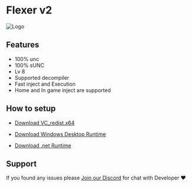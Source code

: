 # Flexer v2

![Logo](https://cdn.discordapp.com/attachments/1318674960847212685/1318921935626829845/image.png?ex=67641545&is=6762c3c5&hm=35a1ca0eb30d061790440e1a8cf23f40e0a7d0552485ec5183dd4dce80a8e0a7&)

## Features

- 100% unc
- 100% sUNC
- Lv 8
- Supported decompiler
- Fast inject and Execution
- Home and In game inject are supported

## How to setup

- [Download VC_redist.x64](https://download.visualstudio.microsoft.com/download/pr/c7dac50a-e3e8-40f6-bbb2-9cc4e3dfcabe/1821577409C35B2B9505AC833E246376CC68A8262972100444010B57226F0940/VC_redist.x64.exe)

- [Download Windows Desktop Runtime](https://download.visualstudio.microsoft.com/download/pr/f6b6c5dc-e02d-4738-9559-296e938dabcb/b66d365729359df8e8ea131197715076/windowsdesktop-runtime-6.0.36-win-x64.exe)

- [Download .net Runtime](https://download.visualstudio.microsoft.com/download/pr/53e9e41c-b362-4598-9985-45f989518016/53c5e1919ba2fe23273f2abaff65595b/dotnet-runtime-8.0.11-win-x64.exe)

## Support

If you found any issues please [Join our Discord](https://discord.gg/getflexer) for chat with Developer ❤
